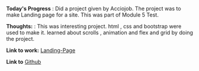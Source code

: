**Today's Progress** : Did a project given by Acciojob. The project was to make Landing page for a site. This was part of Module 5 Test. 

**Thoughts:** : This was interesting project. html , css and bootstrap were used to make it. learned about scrolls , animation and flex and grid by doing the project.

**Link to work:** 
[Landing-Page](https://dinneshkumar9.github.io/Landing-Page/)

**Link to**
[Github](https://github.com/dinneshkumar9/Landing-Page.git)